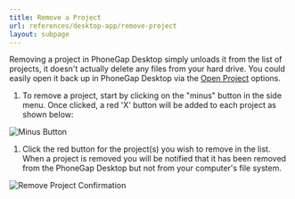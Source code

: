 ```yaml
---
title: Remove a Project
url: references/desktop-app/remove-project
layout: subpage
---
```


Removing a project in PhoneGap Desktop simply unloads it from the list of projects, it doesn't actually delete any files from your hard drive. You could easily open it back up in PhoneGap Desktop via the [Open Project](/references/desktop-app/open-project) options.

1. To remove a project, start by clicking on the "minus" button in the side menu. Once clicked, a red 'X' button will be added to each project as shown below:

  ![Minus Button](/images/docs-minus-button.png)

1. Click the red button for the project(s) you wish to remove in the list. When a project is removed you will be notified that it has been removed from the PhoneGap Desktop but not from your computer's file system.

  ![Remove Project Confirmation](/images/docs-remove-notification.png)
